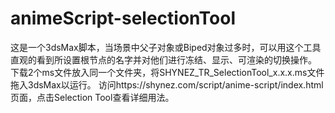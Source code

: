 # animeScript-selectionTool

这是一个3dsMax脚本，当场景中父子对象或Biped对象过多时，可以用这个工具直观的看到所设置根节点的名字并对他们进行冻结、显示、可渲染的切换操作。
下载2个ms文件放入同一个文件夹，将SHYNEZ_TR_SelectionTool_x.x.x.ms文件拖入3dsMax以运行。
访问https://shynez.com/script/anime-script/index.html 页面，点击Selection Tool查看详细用法。
